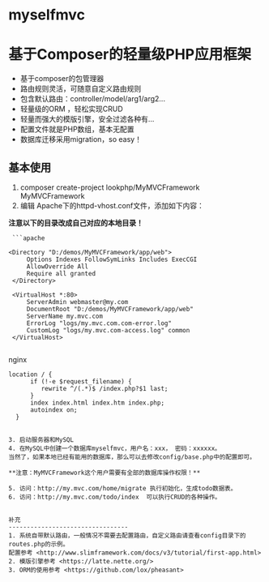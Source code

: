 # myselfmvc

基于Composer的轻量级PHP应用框架
=======================================
- 基于composer的包管理器
- 路由规则灵活，可随意自定义路由规则
- 包含默认路由：controller/model/arg1/arg2...
- 轻量级的ORM ，轻松实现CRUD
- 轻量而强大的模版引擎，安全过滤各种有...
- 配置文件就是PHP数组，基本无配置
- 数据库迁移采用migration，so easy！

基本使用
---------------------------------
 1. composer create-project lookphp/MyMVCFramework  MyMVCFramework
 2. 编辑 Apache下的httpd-vhost.conf文件，添加如下内容：
 
 **注意以下的目录改成自己对应的本地目录！**
 
     ```apache
     
    <Directory "D:/demos/MyMVCFramework/app/web">
         Options Indexes FollowSymLinks Includes ExecCGI
         AllowOverride All
         Require all granted
     </Directory>
    
     <VirtualHost *:80>
         ServerAdmin webmaster@my.com
         DocumentRoot "D:/demos/MyMVCFramework/app/web"
         ServerName my.mvc.com
         ErrorLog "logs/my.mvc.com.com-error.log"
         CustomLog "logs/my.mvc.com-access.log" common
     </VirtualHost>
     
 ```
 ```
 nginx
    
    location / {
          if (!-e $request_filename) {
             rewrite ^/(.*)$ /index.php?$1 last;
          }
          index index.html index.htm index.php;
          autoindex on;
      }
 ```
 
3. 启动服务器和MySQL
4. 在MySQL中创建一个数据库myselfmvc，用户名：xxx， 密码：xxxxxx。
当然了，如果本地已经有能用的数据库，那么可以去修改config/base.php中的配置即可。

 **注意：MyMVCFramework这个用户需要有全部的数据库操作权限！**
 
5. 访问：http://my.mvc.com/home/migrate 执行初始化，生成todo数据表。
6. 访问：http://my.mvc.com/todo/index  可以执行CRUD的各种操作。

 
补充
---------------------------------
1. 系统自带默认路由，一般情况不需要去配置路由，自定义路由请查看config目录下的routes.php的示例。
 配置参考 <http://www.slimframework.com/docs/v3/tutorial/first-app.html>
2. 模版引擎参考 <https://latte.nette.org/>
3. ORM的使用参考 <https://github.com/lox/pheasant>

 

